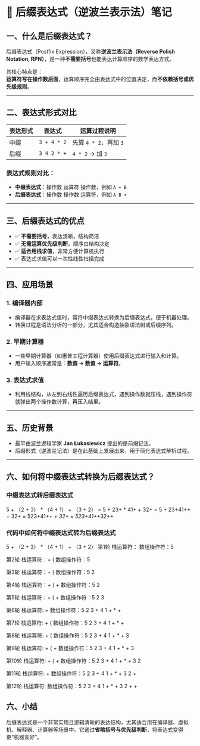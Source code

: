 # 📘 后缀表达式（逆波兰表示法）笔记

## 一、什么是后缀表达式？

后缀表达式（Postfix Expression），又称**逆波兰表示法（Reverse Polish Notation, RPN）**，是一种**不需要括号**也能表达计算顺序的数学表达方式。

其核心特点是：  
**运算符写在操作数后面**，运算顺序完全由表达式中的位置决定，而**不依赖括号或优先级规则**。

---

## 二、表达式形式对比

| 表达形式 | 表达式         | 运算过程说明         |
|----------|----------------|----------------------|
| 中缀     | `3 + 4 * 2`    | 先算 `4 * 2`，再加 `3` |
| 后缀     | `3 4 2 * +`    | `4 * 2` -> 加 `3`    |

### 表达式规则对比：

- **中缀表达式**：操作数 运算符 操作数，例如 `A + B`
- **后缀表达式**：操作数 操作数 运算符，例如 `A B +`

---

## 三、后缀表达式的优点

- ✅ **不需要括号**，表达清晰，结构简洁
- ✅ **无需运算优先级判断**，顺序由结构决定
- ✅ **适合用栈求值**，非常方便计算机执行
- ✅ 表达式求值可以一次性线性扫描完成

---

## 四、应用场景

### 1. 编译器内部
- 编译器在求表达式值时，常将中缀表达式转换为后缀表达式，便于机器处理。
- 转换过程是语法分析的一部分，尤其适合构造抽象语法树或后缀序列。

### 2. 早期计算器
- 一些早期计算器（如惠普工程计算器）使用后缀表达式进行输入和计算。
- 用户输入顺序通常是：**数值 → 数值 → 运算符**。

### 3. 表达式求值
- 利用栈结构，从左到右线性遍历后缀表达式，遇到操作数就压栈，遇到操作符就弹出两个操作数计算，再压入结果。

---

## 五、历史背景

- 最早由波兰逻辑学家 **Jan Łukasiewicz** 提出的是前缀记法。
- 后缀形式（逆波兰记法）是在此基础上发展出来，用于简化表达式解析过程。

---


## 六、如何将中缀表达式转换为后缀表达式？

### 中缀表达式转后缀表达式
5 + （2 + 3） * （4 + 1） + （3 + 2）
= 5 + 23+ * 41+ + 32+
= 5 + 23+41+* + 32+
= 523+41+*+ + 32+
= 523+41+*+32++
### 代码中如何将中缀表达式转为后缀表达式
5 + （2 + 3） * （4 + 1） + （3 + 2）
第1轮
栈运算符：
数组操作符：5

第2轮
栈运算符：+ (
数组操作符：5

第3轮
栈运算符：+ (
数组操作符：5 2

第4轮
栈运算符：+ ( +
数组操作符：5 2

第5轮
栈运算符：+ ( +
数组操作符：5 2 3

第6轮
栈运算符: +
数组操作符：5 2 3 + 4 1 + * +

第7轮
栈运算符: + (
数组操作符：5 2 3 + 4 1 + * +

第8轮
栈运算符: + (
数组操作符：5 2 3 + 4 1 + * + 3

第9轮
栈运算符: + ( +
数组操作符：5 2 3 + 4 1 + * + 3

第10轮
栈运算符: + ( +
数组操作符：5 2 3 + 4 1 + * + 3 2

第11轮
栈运算符: +
数组操作符：5 2 3 + 4 1 + * + 3 2 + 

第12轮
栈运算符:
数组操作符：5 2 3 + 4 1 + * + 3 2 + +

## 六、小结

后缀表达式是一个非常实用且逻辑清晰的表达结构，尤其适合用在编译器、虚拟机、解释器、计算器等场景中。它通过**省略括号与优先级判断**，将表达式变得更“机器友好”。

